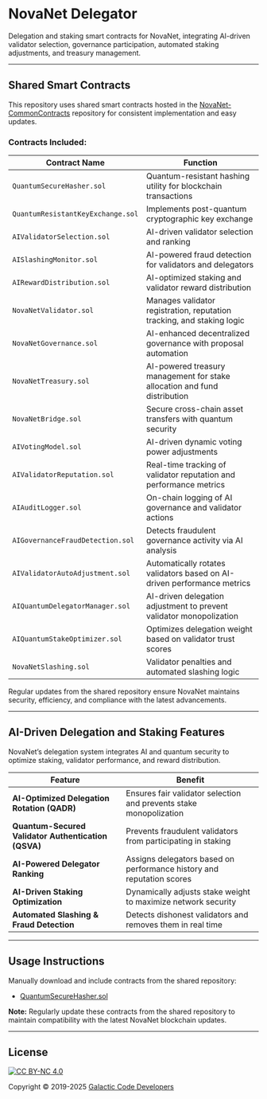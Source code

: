 # NovaNet Delegator

Delegation and staking smart contracts for NovaNet, integrating AI-driven validator selection, governance participation, automated staking adjustments, and treasury management.

---

## Shared Smart Contracts

This repository uses shared smart contracts hosted in the [NovaNet-CommonContracts](https://github.com/Galactic-Code-Developers/NovaNet-CommonContracts) repository for consistent implementation and easy updates.

### Contracts Included:

| **Contract Name** | **Function** |
|--------------------------|------------------------------------------------|
| `QuantumSecureHasher.sol` | Quantum-resistant hashing utility for blockchain transactions |
| `QuantumResistantKeyExchange.sol` | Implements post-quantum cryptographic key exchange |
| `AIValidatorSelection.sol` | AI-driven validator selection and ranking |
| `AISlashingMonitor.sol` | AI-powered fraud detection for validators and delegators |
| `AIRewardDistribution.sol` | AI-optimized staking and validator reward distribution |
| `NovaNetValidator.sol` | Manages validator registration, reputation tracking, and staking logic |
| `NovaNetGovernance.sol` | AI-enhanced decentralized governance with proposal automation |
| `NovaNetTreasury.sol` | AI-powered treasury management for stake allocation and fund distribution |
| `NovaNetBridge.sol` | Secure cross-chain asset transfers with quantum security |
| `AIVotingModel.sol` | AI-driven dynamic voting power adjustments |
| `AIValidatorReputation.sol` | Real-time tracking of validator reputation and performance metrics |
| `AIAuditLogger.sol` | On-chain logging of AI governance and validator actions |
| `AIGovernanceFraudDetection.sol` | Detects fraudulent governance activity via AI analysis |
| `AIValidatorAutoAdjustment.sol` | Automatically rotates validators based on AI-driven performance metrics |
| `AIQuantumDelegatorManager.sol` | AI-driven delegation adjustment to prevent validator monopolization |
| `AIQuantumStakeOptimizer.sol` | Optimizes delegation weight based on validator trust scores |
| `NovaNetSlashing.sol` | Validator penalties and automated slashing logic |

Regular updates from the shared repository ensure NovaNet maintains security, efficiency, and compliance with the latest advancements.

---

## AI-Driven Delegation and Staking Features

NovaNet’s delegation system integrates AI and quantum security to optimize staking, validator performance, and reward distribution.

| **Feature** | **Benefit** |
|------------|-------------------------------------|
| **AI-Optimized Delegation Rotation (QADR)** | Ensures fair validator selection and prevents stake monopolization |
| **Quantum-Secured Validator Authentication (QSVA)** | Prevents fraudulent validators from participating in staking |
| **AI-Powered Delegator Ranking** | Assigns delegators based on performance history and reputation scores |
| **AI-Driven Staking Optimization** | Dynamically adjusts stake weight to maximize network security |
| **Automated Slashing & Fraud Detection** | Detects dishonest validators and removes them in real time |

---

## Usage Instructions
Manually download and include contracts from the shared repository:
- [QuantumSecureHasher.sol](https://github.com/Galactic-Code-Developers/NovaNet-CommonContracts/blob/main/contracts/QuantumSecureHasher.sol)

**Note:** Regularly update these contracts from the shared repository to maintain compatibility with the latest NovaNet blockchain updates.

---

## License

[![CC BY-NC 4.0][cc-by-nc-image]][cc-by-nc]

[cc-by-nc]: https://creativecommons.org/licenses/by-nc/4.0/
[cc-by-nc-image]: https://licensebuttons.net/l/by-nc/4.0/88x31.png
[cc-by-nc-shield]: https://img.shields.io/badge/License-CC%20BY--NC%204.0-lightgrey.svg

Copyright © 2019-2025 [Galactic Code Developers](https://github.com/Galactic-Code-Developers)

